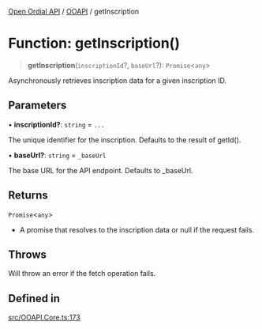 [Open Ordial API](../../README.md) / [OOAPI](../README.md) / getInscription

# Function: getInscription()

> **getInscription**(`inscriptionId`?, `baseUrl`?): `Promise`\<`any`\>

Asynchronously retrieves inscription data for a given inscription ID.

## Parameters

• **inscriptionId?**: `string` = `...`

The unique identifier for the inscription. Defaults to the result of getId().

• **baseUrl?**: `string` = `_baseUrl`

The base URL for the API endpoint. Defaults to _baseUrl.

## Returns

`Promise`\<`any`\>

- A promise that resolves to the inscription data or null if the request fails.

## Throws

Will throw an error if the fetch operation fails.

## Defined in

[src/OOAPI.Core.ts:173](https://github.com/open-ordinal/open-ordinal-api/blob/70e118e56492403aed907a3616034144dfc18228/src/OOAPI.Core.ts#L173)
